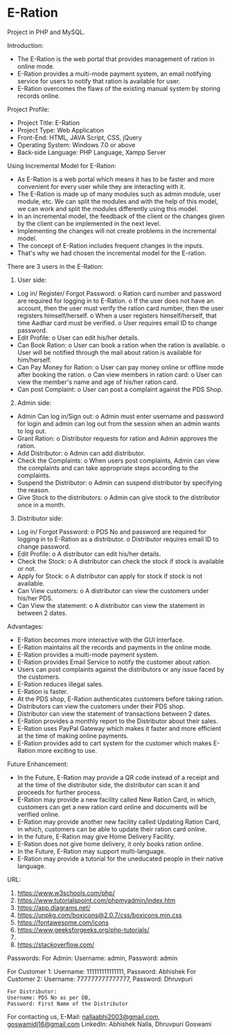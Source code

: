 # E-Ration

Project in PHP and MySQL.

Introduction:

- The E-Ration is the web portal that provides management of ration in online mode.
- E-Ration provides a multi-mode payment system, an email notifying service for users to notify that ration is available for user.
- E-Ration overcomes the flaws of the existing manual system by storing records online.

Project Profile:

- Project Title: E-Ration
- Project Type: Web Application
- Front-End: HTML, JAVA Script, CSS, jQuery
- Operating System: Windows 7.0 or above
- Back-side Language: PHP Language, Xampp Server

Using Incremental Model for E-Ration:

- As E-Ration is a web portal which means it has to be faster and more convenient for every user while they are interacting with it.
- The E-Ration is made up of many modules such as admin module, user module, etc. We can split the modules and with the help of this model, we can work and split the modules differently using this model.
- In an incremental model, the feedback of the client or the changes given by the client can be implemented in the next level.
- Implementing the changes will not create problems in the incremental model.
- The concept of E-Ration includes frequent changes in the inputs.
- That's why we had chosen the incremental model for the E-ration.

There are 3 users in the E-Ration:

1. User side:

- Log in/ Register/ Forgot Password:
  o Ration card number and password are required for logging in to E-Ration.
  o If the user does not have an account, then the user must verify the ration card number, then the user registers himself/herself.
  o When a user registers himself/herself, that time Aadhar card must be verified.
  o User requires email ID to change password.
- Edit Profile:
  o User can edit his/her details.
- Can Book Ration:
  o User can book a ration when the ration is available.
  o User will be notified through the mail about ration is available for him/herself.
- Can Pay Money for Ration:
  o User can pay money online or offline mode after booking the ration.
  o Can view members in ration card:
  o User can view the member's name and age of his/her ration card.
- Can post Complaint:
  o User can post a complaint against the PDS Shop.

2. Admin side:

- Admin Can log in/Sign out:
  o Admin must enter username and password for login and admin can log out from the session when an admin wants to log out.
- Grant Ration:
  o Distributor requests for ration and Admin approves the ration.
- Add Distributor:
  o Admin can add distributor.
- Check the Complaints:
  o When users post complaints, Admin can view the complaints and can take appropriate steps according to the complaints.
- Suspend the Distributor:
  o Admin can suspend distributor by specifying the reason.
- Give Stock to the distributors:
  o Admin can give stock to the distributor once in a month.

3. Distributor side:

- Log in/ Forgot Password:
  o PDS No and password are required for logging in to E-Ration as a distributor.
  o Distributor requires email ID to change password.
- Edit Profile:
  o A distributor can edit his/her details.
- Check the Stock:
  o A distributor can check the stock if stock is available or not.
- Apply for Stock:
  o A distributor can apply for stock if stock is not available.
- Can View customers:
  o A distributor can view the customers under his/her PDS.
- Can View the statement:
  o A distributor can view the statement in between 2 dates.

Advantages:

- E-Ration becomes more interactive with the GUI Interface.
- E-Ration maintains all the records and payments in the online mode.
- E-Ration provides a multi-mode payment system.
- E-Ration provides Email Service to notify the customer about ration.
- Users can post complaints against the distributors or any issue faced by the customers.
- E-Ration reduces illegal sales.
- E-Ration is faster.
- At the PDS shop, E-Ration authenticates customers before taking ration.
- Distributors can view the customers under their PDS shop.
- Distributor can view the statement of transactions between 2 dates.
- E-Ration provides a monthly report to the Distributor about their sales.
- E-Ration uses PayPal Gateway which makes it faster and more efficient at the time of making online payments.
- E-Ration provides add to cart system for the customer which makes E-Ration more exciting to use.

Future Enhancement:

- In the Future, E-Ration may provide a QR code instead of a receipt and at the time of the distributor side, the distributor can scan it and proceeds for further process.
- E-Ration may provide a new facility called New Ration Card, in which, customers can get a new ration card online and documents will be verified online.
- E-Ration may provide another new facility called Updating Ration Card, in which, customers can be able to update their ration card online.
- In the future, E-Ration may give Home Delivery Facility.
- E-Ration does not give home delivery, it only books ration online.
- In the Future, E-Ration may support multi-language.
- E-Ration may provide a tutorial for the uneducated people in their native language.

URL:

1. https://www.w3schools.com/php/
2. https://www.tutorialspoint.com/phpmyadmin/index.htm
3. https://app.diagrams.net/
4. https://unpkg.com/boxicons@2.0.7/css/boxicons.min.css
5. https://fontawesome.com/icons
6. https://www.geeksforgeeks.org/php-tutorials/
7.
8. https://stackoverflow.com/

Passwords:
For Admin:
Username: admin,
Password: admin

For Customer 1:
Username: 111111111111111,
Password: Abhishek
For Customer 2:
Username: 777777777777777,
Password: Dhruvpuri

    For Distributor:
    Username: PDS No as per DB,
    Password: First Name of the Distributor

For contacting us,
E-Mail: nallaabhi2003@gmail.com, goswamidj16@gmail.com
LinkedIn: Abhishek Nalla, Dhruvpuri Goswami
